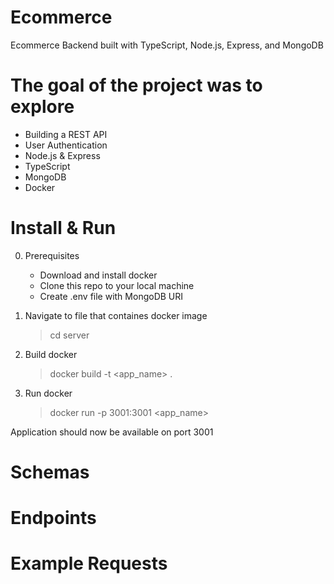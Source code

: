 # Ecommerce
Ecommerce Backend built with TypeScript, Node.js, Express, and MongoDB

# The goal of the project was to explore
-  Building a REST API
-  User Authentication
-  Node.js & Express
-  TypeScript
-  MongoDB
-  Docker

# Install & Run
0. Prerequisites
   - Download and install docker
   - Clone this repo to your local machine
   - Create .env file with MongoDB URI
     
1. Navigate to file that containes docker image
   > cd server

2. Build docker
   > docker build -t <app_name> .

3. Run docker
   > docker run -p 3001:3001 <app_name>

Application should now be available on port 3001

# Schemas

# Endpoints

# Example Requests
